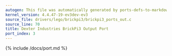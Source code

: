 ```yaml
---
autogen: This file was automatically generated by ports-defs-to-markdown.py
kernel_version: 4.4.47-19-ev3dev-ev3
source_file: drivers/lego/brickpi3/brickpi3_ports_out.c
source_line: 70
title: Dexter Industries BrickPi3 Output Port
port_index: 3
---
```


{% include /docs/port.md %}
